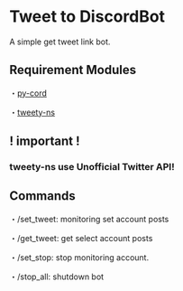 # Tweet to DiscordBot
A simple get tweet link bot.

## Requirement Modules
・[py-cord](https://github.com/Pycord-Development/pycord)

・[tweety-ns](https://github.com/mahrtayyab/tweety)

## ! important !
### tweety-ns use Unofficial Twitter API!

## Commands
・/set_tweet: monitoring set account posts

・/get_tweet: get select account posts

・/set_stop: stop monitoring account.

・/stop_all: shutdown bot

